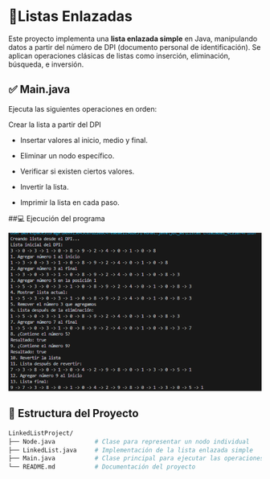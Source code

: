 # 📌Listas Enlazadas

Este proyecto implementa una **lista enlazada simple** en Java, manipulando datos a partir del número de DPI (documento personal de identificación). Se aplican operaciones clásicas de listas como inserción, eliminación, búsqueda, e inversión.

## ✅ Main.java
Ejecuta las siguientes operaciones en orden:

Crear la lista a partir del DPI

- Insertar valores al inicio, medio y final.

- Eliminar un nodo específico.

- Verificar si existen ciertos valores.

- Invertir la lista.

- Imprimir la lista en cada paso.


##💻 Ejecución del programa

![Image Alt](https://github.com/Ronaldher841/Listas-Enlazadas/blob/8347562af2f3c368e3d7fb7c753bdd022bc26097/Captura%20de%20pantalla%202025-04-05%20191447.png)

## 🧱 Estructura del Proyecto

```bash
LinkedListProject/
├── Node.java           # Clase para representar un nodo individual
├── LinkedList.java     # Implementación de la lista enlazada simple
├── Main.java           # Clase principal para ejecutar las operaciones
└── README.md           # Documentación del proyecto
